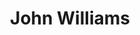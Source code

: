 ---
title: "John Williams"
summary: "Current American film composer, conductor, and pianist, born February 8, 1932, Floral Park, Long Island, Queens, NY, USA. For the pianist with Stan Getz Quartet, Quintet a.o. select . For His Current Classical Orchestrator Team and For His Current Music Scoring Mixer And Recordist In a career spanning six decades, he has composed some of the most recognizable film scores in the history of motion pictures. Williams also composed the theme music for various TV programs in the 1960s. Williams was known as \"Little Johnny Love\" Williams during the early 1960s, and he served as music arranger and bandleader for a series of popular music albums with the singer . His most typical style may be considered Neo-romanticism, with a notorious use of letmotifs and orchestral grandeur , but he has made also incursions in Impressionist, Expressionist or Experimental music, and also in progressive Jazz . Williams has won five Academy Awards, four Golden Globe Awards, seven BAFTA Awards, and 21 Grammy Awards. As of 2006, he has received 45 Academy Award nominations, an accomplishment surpassed only by . His longtime collaboration with producers and has been very fruitful and contributed to the growing popularity of score music. John Williams was honored with the prestigious Richard Kirk award at the 1999 BMI Film and TV Awards. Williams was inducted into the Hollywood Bowl Hall of Fame in 2000, and was a recipient of the Kennedy Center Honors in 2004."
image: "john-williams.jpg"
apple_music_artist_url: "https://music.apple.com/gb/artist/john-williams/63748"
wikipedia_url: "none"
---